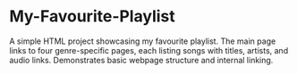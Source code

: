 # My-Favourite-Playlist
A simple HTML project showcasing my favourite playlist. The main page links to four genre-specific pages, each listing songs with titles, artists, and audio links. Demonstrates basic webpage structure and internal linking.
